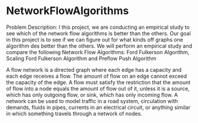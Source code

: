 # NetworkFlowAlgorithms
Problem Description: I this project, we are conducting an empirical study to see which of the network flow algorithms is better than the others.
Our goal in this project is to see if we can figure out for what kinds off graphs one algorithm des better than the others. 
We will perform an empirical study and compare the following Network Flow Algorithms: Ford Fulkerson Algorithm, Scaling Ford Fulkerson Algorithm and Preflow Push Algorithm

A flow network is a directed graph where each edge has a capacity and each edge receives a flow. The amount of flow on an edge cannot exceed the capacity of the edge. A flow must satisfy the restriction that the amount of flow into a node equals the amount of flow out of it, unless it is a source, which has only outgoing flow, or sink, which has only incoming flow. A network can be used to model traffic in a road system, circulation with demands, fluids in pipes, currents in an electrical circuit, or anything similar in which something travels through a network of nodes.

